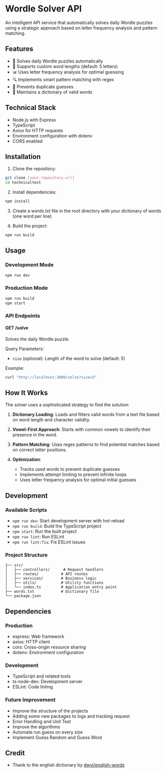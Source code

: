 # Wordle Solver API

An intelligent API service that automatically solves daily Wordle puzzles using a strategic approach based on letter frequency analysis and pattern matching.

## Features

- 🎯 Solves daily Wordle puzzles automatically
- 🔄 Supports custom word lengths (default: 5 letters)
- 📊 Uses letter frequency analysis for optimal guessing
- 🔍 Implements smart pattern matching with regex
- 🚫 Prevents duplicate guesses
- 📝 Maintains a dictionary of valid words

## Technical Stack

- Node.js with Express
- TypeScript
- Axios for HTTP requests
- Environment configuration with dotenv
- CORS enabled

## Installation

1. Clone the repository:
```bash
git clone [your-repository-url]
cd technicaltest
```

2. Install dependencies:
```bash
npm install
```

3. Create a words.txt file in the root directory with your dictionary of words (one word per line)

4. Build the project:
```bash
npm run build
```

## Usage

### Development Mode
```bash
npm run dev
```

### Production Mode
```bash
npm run build
npm start
```

### API Endpoints

#### GET /solve
Solves the daily Wordle puzzle.

Query Parameters:
- `size` (optional): Length of the word to solve (default: 5)

Example:
```bash
curl "http://localhost:3000/solve?size=5"
```

## How It Works

The solver uses a sophisticated strategy to find the solution:

1. **Dictionary Loading**: Loads and filters valid words from a text file based on word length and character validity.

2. **Vowel-First Approach**: Starts with common vowels to identify their presence in the word.

3. **Pattern Matching**: Uses regex patterns to find potential matches based on correct letter positions.

4. **Optimization**: 
   - Tracks used words to prevent duplicate guesses
   - Implements attempt limiting to prevent infinite loops
   - Uses letter frequency analysis for optimal initial guesses

## Development

### Available Scripts

- `npm run dev`: Start development server with hot-reload
- `npm run build`: Build the TypeScript project
- `npm start`: Run the built project
- `npm run lint`: Run ESLint
- `npm run lint:fix`: Fix ESLint issues

### Project Structure

```
├── src/
│   ├── controllers/      # Request handlers
│   ├── routes/          # API routes
│   ├── services/        # Business logic
│   ├── utils/           # Utility functions
│   └── index.ts         # Application entry point
├── words.txt            # Dictionary file
└── package.json
```

## Dependencies

### Production
- express: Web framework
- axios: HTTP client
- cors: Cross-origin resource sharing
- dotenv: Environment configuration

### Development
- TypeScript and related tools
- ts-node-dev: Development server
- ESLint: Code linting

### Future Improvement
- Improve the structure of the projects
- Adding some new packages to logs and tracking request
- Error Handling and Unit Test
- Improve the algorithms
- Automate run guess on every size
- Implement Guess Random and Guess Word

## Credit
- Thank to the english dictionary by [dwyl/english-words](https://github.com/dwyl/english-words)
